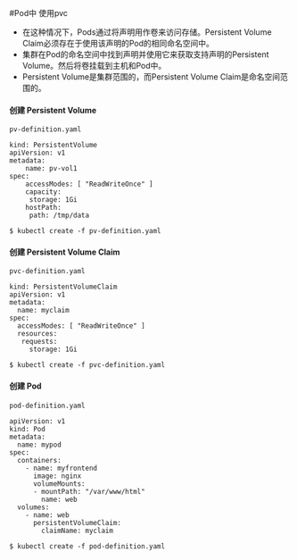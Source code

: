 #Pod中 使用pvc


- 在这种情况下，Pods通过将声明用作卷来访问存储。Persistent Volume Claim必须存在于使用该声明的Pod的相同命名空间中。
- 集群在Pod的命名空间中找到声明并使用它来获取支持声明的Persistent Volume。然后将卷挂载到主机和Pod中。
- Persistent Volume是集群范围的，而Persistent Volume Claim是命名空间范围的。

#### 创建 Persistent Volume

```
pv-definition.yaml

kind: PersistentVolume
apiVersion: v1
metadata:
    name: pv-vol1
spec:
    accessModes: [ "ReadWriteOnce" ]
    capacity:
     storage: 1Gi
    hostPath:
     path: /tmp/data
```
```
$ kubectl create -f pv-definition.yaml

```

#### 创建 Persistent Volume Claim

```
pvc-definition.yaml

kind: PersistentVolumeClaim
apiVersion: v1
metadata:
  name: myclaim
spec:
  accessModes: [ "ReadWriteOnce" ]
  resources:
   requests:
     storage: 1Gi
```
```
$ kubectl create -f pvc-definition.yaml
```

#### 创建  Pod

```
pod-definition.yaml

apiVersion: v1
kind: Pod
metadata:
  name: mypod
spec:
  containers:
    - name: myfrontend
      image: nginx
      volumeMounts:
      - mountPath: "/var/www/html"
        name: web
  volumes:
    - name: web
      persistentVolumeClaim:
        claimName: myclaim
```
```
$ kubectl create -f pod-definition.yaml

```

